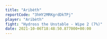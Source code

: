 ```yaml
---
title: "Aribèth"
reportCode: "3hHY2MRKgrdDkTPj"
player: "Aribèth"
fight: "Hydross the Unstable - Wipe 2 (7%)"
date: 2021-10-06T18:48:50.877000+00:00
---
```

